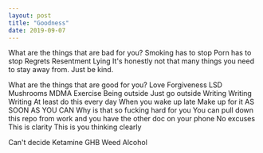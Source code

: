 ```yaml
---
layout: post
title: "Goodness"
date: 2019-09-07
---
```


What are the things that are bad for you?
  Smoking has to stop
  Porn has to stop
  Regrets
  Resentment
  Lying
  It's honestly not that many things you need to stay away from. Just be kind.


What are the things that are good for you?
  Love
  Forgiveness
  LSD
  Mushrooms
  MDMA
  Exercise
  Being outside
  Just go outside
  Writing
  Writing
  Writing
  At least do this every day
  When you wake up late
  Make up for it AS SOON AS YOU CAN
  Why is that so fucking hard for you
  You can pull down this repo from work and you have the other doc on your phone
  No excuses
  This is clarity
  This is you thinking clearly
  

Can't decide
  Ketamine
  GHB
  Weed
  Alcohol